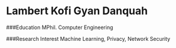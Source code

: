 # Lambert Kofi Gyan Danquah

###Education
MPhil. Computer Engineering


###Research Interest
 Machine Learning, Privacy, Network Security 
